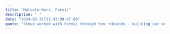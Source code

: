 ```yaml
---
title: "Malcolm Kerr, Formic"
description: " "
date: "2024-05-31T11:43:00-07:00"
quote: "Steve worked with Formic through two rebrands - building our website from scratch with the first one, and then re-skinning it for the second. On both occasions, Steve was prompt, communicative, and delivered high quality work. Most impressively, he hit our aggressive timeline goals without balking at all. *Steve exceeded our (admittedly high) expectations, and I would absolutely recommend him to anyone considering his services.*"
---
```


